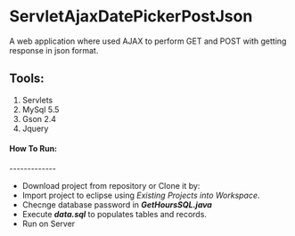 ServletAjaxDatePickerPostJson
=============================

A web application where used AJAX to perform GET and POST with getting response in json format.

Tools:
-----
<ol>
  <li>Servlets</li>
  <li>MySql 5.5</li>
  <li>Gson 2.4</li>
  <li>Jquery</li>
</ol>

<h4>How To Run:</h4>
-------------
<ul>
  <li>Download project from repository or Clone it by:</li>
  <li>Import project to eclipse using <i>Existing Projects into Workspace</i>.</li>
  <li>Checnge database password in <b><i>GetHoursSQL.java</i></b></li>
  <li>Execute <b><i>data.sql</i></b> to populates tables and records.</li>
  <li>Run on Server</li>
</ul>

